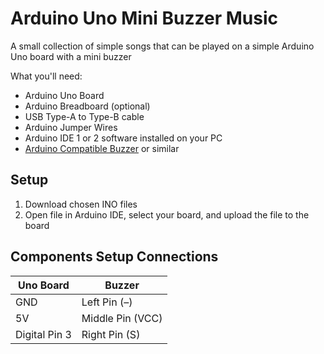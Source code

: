 # Arduino Uno Mini Buzzer Music
A small collection of simple songs that can be played on a simple Arduino Uno board with a mini buzzer

What you'll need:
* Arduino Uno Board
* Arduino Breadboard (optional)
* USB Type-A to Type-B cable
* Arduino Jumper Wires
* Arduino IDE 1 or 2 software installed on your PC
* [Arduino Compatible Buzzer](https://www.jaycar.com.au/duinotech-arduino-compatible-active-buzzer-module/p/XC4424) or similar

## Setup
1. Download chosen INO files
2. Open file in Arduino IDE, select your board, and upload the file to the board

## Components Setup Connections
| Uno Board | Buzzer |
|-----------|--------|
|GND        |Left Pin (–)|
|5V         |   Middle Pin (VCC)  |
|Digital Pin 3 | Right Pin (S)



